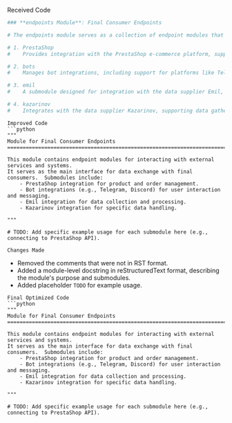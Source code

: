 Received Code
```python
### **endpoints Module**: Final Consumer Endpoints

# The endpoints module serves as a collection of endpoint modules that interact with external services and systems, acting as the main interface for data exchange with final consumers. It includes the following submodules:

# 1. PrestaShop
#    Provides integration with the PrestaShop e-commerce platform, supporting functions such as product and order management, allowing seamless data exchange between the application and the PrestaShop system.

# 2. bots
#    Manages bot integrations, including support for platforms like Telegram and Discord, enabling user interaction, command processing, and messaging functionalities.

# 3. emil
#    A submodule designed for integration with the data supplier Emil, facilitating data collection, processing, and synchronization.

# 4. kazarinov
#    Integrates with the data supplier Kazarinov, supporting data gathering and processing requirements specific to this provider’s systems and data structure.
```

```
Improved Code
```python
"""
Module for Final Consumer Endpoints
=========================================================================================

This module contains endpoint modules for interacting with external services and systems.
It serves as the main interface for data exchange with final consumers.  Submodules include:
    - PrestaShop integration for product and order management.
    - Bot integrations (e.g., Telegram, Discord) for user interaction and messaging.
    - Emil integration for data collection and processing.
    - Kazarinov integration for specific data handling.

"""

# TODO: Add specific example usage for each submodule here (e.g., connecting to PrestaShop API).
```

```
Changes Made
```

- Removed the comments that were not in RST format.
- Added a module-level docstring in reStructuredText format, describing the module's purpose and submodules.
- Added placeholder `TODO` for example usage.


```
Final Optimized Code
```python
"""
Module for Final Consumer Endpoints
=========================================================================================

This module contains endpoint modules for interacting with external services and systems.
It serves as the main interface for data exchange with final consumers.  Submodules include:
    - PrestaShop integration for product and order management.
    - Bot integrations (e.g., Telegram, Discord) for user interaction and messaging.
    - Emil integration for data collection and processing.
    - Kazarinov integration for specific data handling.

"""

# TODO: Add specific example usage for each submodule here (e.g., connecting to PrestaShop API).